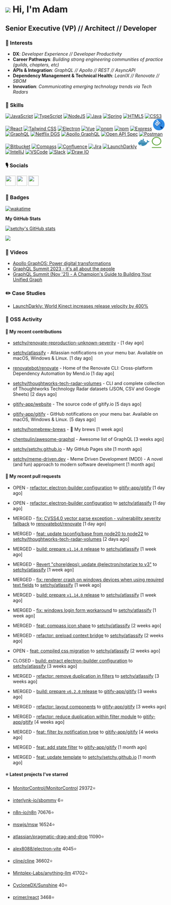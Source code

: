 ![](https://user-images.githubusercontent.com/18350557/176309783-0785949b-9127-417c-8b55-ab5a4333674e.gif) Hi, I'm Adam
============================================================================================================================

Senior Executive (VP) // Architect // Developer
-----------------------------------------------

### 🔭 Interests

- **DX**: *Developer Experience // Developer Productivity*
- **Career Pathways**: *Building strong engineering communities of practice (guilds, chapters, etc)*
- **APIs & Integration**: *GraphQL // Apollo // REST // AsyncAPI*
- **Dependency Management & Technical Health**: *LeanIX // Renovate // SBOM*
- **Innovation**: *Communicating emerging technology trends via Tech Radars*

### 💪 Skills

<p align="left">
  <a href="https://developer.mozilla.org/en-US/docs/Web/JavaScript" target="_blank" rel="noreferrer"><img src="https://raw.githubusercontent.com/danielcranney/readme-generator/main/public/icons/skills/javascript-colored.svg" width="36" height="36" alt="JavaScript" /></a>
  <a href="https://www.typescriptlang.org/" target="_blank" rel="noreferrer"><img src="https://raw.githubusercontent.com/danielcranney/readme-generator/main/public/icons/skills/typescript-colored.svg" width="36" height="36" alt="TypeScript" /></a>
  <a href="https://nodejs.org/en/" target="_blank" rel="noreferrer"><img src="https://raw.githubusercontent.com/danielcranney/readme-generator/main/public/icons/skills/nodejs-colored.svg" width="36" height="36" alt="NodeJS" /></a>
  <a href="https://www.oracle.com/java/" target="_blank" rel="noreferrer"><img src="https://raw.githubusercontent.com/danielcranney/readme-generator/main/public/icons/skills/java-colored.svg" width="36" height="36" alt="Java" /></a>
  <a href="https://spring.io/" target="_blank" rel="noreferrer"><img src="https://cdn.worldvectorlogo.com/logos/spring-3.svg" width="36" height="36" alt="Spring" /></a> 
  <a href="https://developer.mozilla.org/en-US/docs/Glossary/HTML5" target="_blank" rel="noreferrer"><img src="https://raw.githubusercontent.com/danielcranney/readme-generator/main/public/icons/skills/html5-colored.svg" width="36" height="36" alt="HTML5" /></a>
  <a href="https://www.w3.org/TR/CSS/#css" target="_blank" rel="noreferrer"><img src="https://raw.githubusercontent.com/danielcranney/readme-generator/main/public/icons/skills/css3-colored.svg" width="36" height="36" alt="CSS3" /></a>
  <a href="https://react.dev/" target="_blank" rel="noreferrer"><img src="https://cdn.worldvectorlogo.com/logos/react-2.svg" width="36" height="36" alt="React" /></a>
  <a href="https://tailwindcss.com/" target="_blank" rel="noreferrer"><img src="https://cdn.worldvectorlogo.com/logos/tailwind-css-2.svg" width="36" height="36" alt="Tailwind CSS" /></a>
  <a href="https://www.electronjs.org/" target="_blank" rel="noreferrer"><img src="https://cdn.worldvectorlogo.com/logos/electron-1.svg" width="36" height="36" alt="Electron" /></a>
  <a href="https://vuejs.org/" target="_blank" rel="noreferrer"><img src="https://cdn.worldvectorlogo.com/logos/vue-9.svg" width="36" height="36" alt="Vue" /></a>
  <a href="https://pnpm.io/" target="_blank" rel="noreferrer"><img src="https://encrypted-tbn0.gstatic.com/images?q=tbn:ANd9GcSGcwBnoTNg212cvEclMX-_qRw_P-_odFp3aafVal77Hg&s" width="36" height="36" alt="pnpm" /></a>
  <a href="https://www.npmjs.com/" target="_blank" rel="noreferrer"><img src="https://cdn.worldvectorlogo.com/logos/npm-square-red-1.svg" width="36" height="36" alt="npm" /></a>
  <a href="https://expressjs.com/" target="_blank" rel="noreferrer"><img src="https://raw.githubusercontent.com/danielcranney/readme-generator/main/public/icons/skills/express-colored.svg" width="36" height="36" alt="Express" /></a>
  <a href="https://docs.renovatebot.com/" target="_blank" rel="noreferrer"><img src="https://raw.githubusercontent.com/renovatebot/renovate/refs/heads/main/docs/usage/assets/images/logo.png" width="36" height="36" alt="Renovate" /></a>
  <a href="https://graphql.org/" target="_blank" rel="noreferrer"><img src="https://raw.githubusercontent.com/danielcranney/readme-generator/main/public/icons/skills/graphql-colored.svg" width="36" height="36" alt="GraphQL" /></a>
  <a href="https://netflix.github.io/dgs/" target="_blank" rel="noreferrer"><img src="https://raw.githubusercontent.com/Netflix/dgs/main/docs/images/dgs-framework-brand/Icon/dgs-icon--blue.svg" width="36" height="36" alt="Netflix DGS" /></a>
  <a href="https://apollographql.com/" target="_blank" rel="noreferrer"><img src="https://cdn.worldvectorlogo.com/logos/apollo-graphql-compact.svg" width="36" height="36" alt="Apollo GraphQL" /></a>
  <a href="https://swagger.io/specification/" target="_blank" rel="noreferrer"><img src="https://cdn.worldvectorlogo.com/logos/openapi-1.svg" width="36" height="36" alt="Open API Spec" /></a>
  <a href="https://www.postman.com//" target="_blank" rel="noreferrer"><img src="https://cdn.worldvectorlogo.com/logos/postman.svg" width="36" height="36" alt="Postman" /></a>
  <a href="https://www.atlassian.com/software/bitbucket" target="_blank" rel="noreferrer"><img src="https://cdn.worldvectorlogo.com/logos/bitbucket-icon.svg" width="36" height="36" alt="Bitbucket" /></a>
  <a href="https://www.atlassian.com/software/compass" target="_blank" rel="noreferrer"><img src="https://cdn.worldvectorlogo.com/logos/atlassian-compass-1.svg" width="36" height="36" alt="Compass" /></a>
  <a href="https://www.atlassian.com/software/confluence" target="_blank" rel="noreferrer"><img src="https://cdn.worldvectorlogo.com/logos/confluence-1.svg" width="36" height="36" alt="Confluence" /></a>
  <a href="https://www.atlassian.com/software/jira" target="_blank" rel="noreferrer"><img src="https://cdn.worldvectorlogo.com/logos/jira-1.svg" width="36" height="36" alt="Jira" /></a>
  <a href="https://launchdarkly.com/" target="_blank" rel="noreferrer"><img src="https://cdn.worldvectorlogo.com/logos/launchdarkly-2.svg" width="36" height="36" alt="LaunchDarkly" /></a>
  <a href="https://docker.com/" target="_blank" rel="noreferrer"><img src="https://raw.githubusercontent.com/nx211/homer-icons/master/png/docker.png" width="36" height="36" alt="Docker" /></a>
  <a href="https://jfrog.com/artifactory/" target="_blank" rel="noreferrer"><img src="https://raw.githubusercontent.com/nx211/homer-icons/master/png/artifactory.png" width="36" height="36" alt="Artifactory" /></a>
  <a href="https://www.jetbrains.com/idea/" target="_blank" rel="noreferrer"><img src="https://cdn.worldvectorlogo.com/logos/intellij-idea-1.svg" width="36" height="36" alt="IntelliJ" /></a>
  <a href="https://code.visualstudio.com/" target="_blank" rel="noreferrer"><img src="https://cdn.worldvectorlogo.com/logos/visual-studio-code-1.svg" width="36" height="36" alt="VSCode" /></a>
  <a href="https://slack.com/" target="_blank" rel="noreferrer"><img src="https://cdn.worldvectorlogo.com/logos/slack-new-logo.svg" width="36" height="36" alt="Slack" /></a>
  <a href="https://drawio-app.com/" target="_blank" rel="noreferrer"><img src="https://cdn.worldvectorlogo.com/logos/draw-io.svg" width="36" height="36" alt="Draw IO" /></a>
</p>

                      

### 🎙️ Socials
                  
<p align="left">
  <a href="https://www.github.com/setchy" target="_blank" rel="noreferrer"><img src="https://raw.githubusercontent.com/danielcranney/readme-generator/main/public/icons/socials/github.svg" width="32" height="32" /></a>
  <a href="https://www.linkedin.com/in/adamsetch" target="_blank" rel="noreferrer"><img src="https://raw.githubusercontent.com/danielcranney/readme-generator/main/public/icons/socials/linkedin.svg" width="32" height="32" /></a>
  <a href="https://www.twitter.com/setchy87" target="_blank" rel="noreferrer"><img src="https://raw.githubusercontent.com/danielcranney/readme-generator/main/public/icons/socials/twitter.svg" width="32" height="32" /></a>
</p>

### 📛 Badges

[![wakatime](https://wakatime.com/badge/user/2b948ae2-4be1-4020-8a57-7de60b53fe1d.svg)](https://wakatime.com/@2b948ae2-4be1-4020-8a57-7de60b53fe1d)

<b>My GitHub Stats</b>

<a href="http://www.github.com/setchy"><img src="https://github-readme-stats.vercel.app/api?username=setchy&show_icons=true&hide=&count_private=true&title_color=0891b2&text_color=ffffff&icon_color=0891b2&bg_color=1c1917&hide_border=true&show_icons=true" alt="setchy's GitHub stats" /></a>

<a href="http://www.github.com/setchy"><img src="https://github-readme-streak-stats.herokuapp.com/?user=setchy&stroke=ffffff&background=1c1917&ring=0891b2&fire=0891b2&currStreakNum=ffffff&currStreakLabel=0891b2&sideNums=ffffff&sideLabels=ffffff&dates=ffffff&hide_border=true" /></a>

### 📼 Videos

- [Apollo GraphOS: Power digital transformations](https://www.apollographql.com/enterprise?wvideo=4fu2lsjssc)
- [GraphQL Summit 2023 - it's all about the people](https://www.youtube.com/watch?v=090IWEcHbJc)
- [GraphQL Summit (Nov '21) - A Champion's Guide to Building Your Unified Graph](https://www.apollographql.com/events/roundtable/graphql-summit-november-2021/a-champions-guide-to-building-your-unified-graph)

### ✏️ Case Studies

- [LaunchDarkly: World Kinect increases release velocity by 400%](https://launchdarkly.com/case-studies/world-kinect/)

### 🎯 OSS Activity
#### 🚀 My recent contributions



- [setchy/renovate-reproduction-unknown-severity](https://github.com/setchy/renovate-reproduction-unknown-severity) -  [1 day ago]

- [setchy/atlassify](https://github.com/setchy/atlassify) - Atlassian notifications on your menu bar. Available on macOS, Windows &amp; Linux.  [1 day ago]

- [renovatebot/renovate](https://github.com/renovatebot/renovate) - Home of the Renovate CLI: Cross-platform Dependency Automation by Mend.io [1 day ago]

- [setchy/thoughtworks-tech-radar-volumes](https://github.com/setchy/thoughtworks-tech-radar-volumes) - CLI and complete collection of Thoughtworks Technology Radar datasets (JSON, CSV and Google Sheets) [2 days ago]

- [gitify-app/website](https://github.com/gitify-app/website) - The source code of gitify.io [5 days ago]

- [gitify-app/gitify](https://github.com/gitify-app/gitify) - GitHub notifications on your menu bar. Available on macOS, Windows &amp; Linux. [5 days ago]

- [setchy/homebrew-brews](https://github.com/setchy/homebrew-brews) - 🍻 My brews [1 week ago]

- [chentsulin/awesome-graphql](https://github.com/chentsulin/awesome-graphql) - Awesome list of GraphQL [3 weeks ago]

- [setchy/setchy.github.io](https://github.com/setchy/setchy.github.io) - My GitHub Pages site [1 month ago]

- [setchy/meme-driven.dev](https://github.com/setchy/meme-driven.dev) - Meme Driven Development (MDD) - A novel (and fun) approach to modern software development [1 month ago]

#### 🎉 My recent pull requests



- OPEN - [refactor: electron-builder configuration](https://github.com/gitify-app/gitify/pull/1917) to [gitify-app/gitify](https://github.com/gitify-app/gitify) [1 day ago]

- OPEN - [refactor: electron-builder configuration](https://github.com/setchy/atlassify/pull/783) to [setchy/atlassify](https://github.com/setchy/atlassify) [1 day ago]

- MERGED - [fix: CVSS4.0 vector parse exception - vulnerability severity fallback](https://github.com/renovatebot/renovate/pull/35003) to [renovatebot/renovate](https://github.com/renovatebot/renovate) [1 day ago]

- MERGED - [feat: update tsconfig/base from node20 to node22](https://github.com/setchy/thoughtworks-tech-radar-volumes/pull/568) to [setchy/thoughtworks-tech-radar-volumes](https://github.com/setchy/thoughtworks-tech-radar-volumes) [2 days ago]

- MERGED - [build: prepare `v1.14.0` release](https://github.com/setchy/atlassify/pull/759) to [setchy/atlassify](https://github.com/setchy/atlassify) [1 week ago]

- MERGED - [Revert &#34;chore(deps): update @electron/notarize to v3&#34;](https://github.com/setchy/atlassify/pull/755) to [setchy/atlassify](https://github.com/setchy/atlassify) [1 week ago]

- MERGED - [fix: renderer crash on windows devices when using required text fields](https://github.com/setchy/atlassify/pull/754) to [setchy/atlassify](https://github.com/setchy/atlassify) [1 week ago]

- MERGED - [build: prepare `v1.14.0` release](https://github.com/setchy/atlassify/pull/753) to [setchy/atlassify](https://github.com/setchy/atlassify) [1 week ago]

- MERGED - [fix: windows login form workaround](https://github.com/setchy/atlassify/pull/741) to [setchy/atlassify](https://github.com/setchy/atlassify) [1 week ago]

- MERGED - [feat: compass icon shape](https://github.com/setchy/atlassify/pull/735) to [setchy/atlassify](https://github.com/setchy/atlassify) [2 weeks ago]

- MERGED - [refactor: preload context bridge](https://github.com/setchy/atlassify/pull/734) to [setchy/atlassify](https://github.com/setchy/atlassify) [2 weeks ago]

- OPEN - [feat: compiled css migration](https://github.com/setchy/atlassify/pull/718) to [setchy/atlassify](https://github.com/setchy/atlassify) [2 weeks ago]

- CLOSED - [build: extract electron-builder configuration](https://github.com/setchy/atlassify/pull/696) to [setchy/atlassify](https://github.com/setchy/atlassify) [3 weeks ago]

- MERGED - [refactor: remove duplication in filters](https://github.com/setchy/atlassify/pull/694) to [setchy/atlassify](https://github.com/setchy/atlassify) [3 weeks ago]

- MERGED - [build: prepare `v6.2.0` release](https://github.com/gitify-app/gitify/pull/1873) to [gitify-app/gitify](https://github.com/gitify-app/gitify) [3 weeks ago]

- MERGED - [refactor: layout components](https://github.com/gitify-app/gitify/pull/1868) to [gitify-app/gitify](https://github.com/gitify-app/gitify) [3 weeks ago]

- MERGED - [refactor: reduce duplication within filter module](https://github.com/gitify-app/gitify/pull/1862) to [gitify-app/gitify](https://github.com/gitify-app/gitify) [4 weeks ago]

- MERGED - [feat: filter by notification type](https://github.com/gitify-app/gitify/pull/1860) to [gitify-app/gitify](https://github.com/gitify-app/gitify) [4 weeks ago]

- MERGED - [feat: add state filter](https://github.com/gitify-app/gitify/pull/1859) to [gitify-app/gitify](https://github.com/gitify-app/gitify) [1 month ago]

- MERGED - [feat: update template](https://github.com/setchy/setchy.github.io/pull/42) to [setchy/setchy.github.io](https://github.com/setchy/setchy.github.io) [1 month ago]

#### ⭐ Latest projects I've starred



- [MonitorControl/MonitorControl](https://github.com/MonitorControl/MonitorControl) 29372⭐

- [interlynk-io/sbommv](https://github.com/interlynk-io/sbommv) 6⭐

- [n8n-io/n8n](https://github.com/n8n-io/n8n) 70676⭐

- [mswjs/msw](https://github.com/mswjs/msw) 16524⭐

- [atlassian/pragmatic-drag-and-drop](https://github.com/atlassian/pragmatic-drag-and-drop) 11090⭐

- [alex8088/electron-vite](https://github.com/alex8088/electron-vite) 4045⭐

- [cline/cline](https://github.com/cline/cline) 36602⭐

- [Mintplex-Labs/anything-llm](https://github.com/Mintplex-Labs/anything-llm) 41702⭐

- [CycloneDX/Sunshine](https://github.com/CycloneDX/Sunshine) 40⭐

- [primer/react](https://github.com/primer/react) 3468⭐


